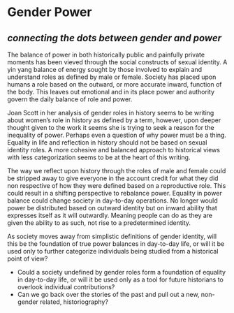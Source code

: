 # Gender Power
## _connecting the dots between gender and power_

The balance of power in both historically public and painfully private moments has been vieved through the social constructs of sexual identity.  A yin yang balance of energy sought by those involved to explain and understand roles as defined by male or female. Society has placed upon humans a role based on the outward, or more accurate inward, function of the body. This leaves out emotional and in its place power and authority govern the daily balance of role and power. 

Joan Scott in her analysis of gender roles in history seems to be writing about women’s role in history as defined by a term, however, upon deeper thought given to the work it seems she is trying to seek a reason for the inequality of power. Perhaps even a question of why power must be a thing. Equality in life and reflection in history should not be based on sexual identity roles. A more cohesive and balanced approach to historical views with less categorization seems to be at the heart of this writing. 

The way we reflect upon history through the roles of male and female could be stripped away to give everyone in the account credit for what they did non respective of how they were defined based on a reproductive role. This could result in a shifting perspective to rebalance power. Equality in power balance could change society in day-to-day operations. No longer would power be distributed based on outward identity but on inward ability that expresses itself as it will outwardly. Meaning people can do as they are given the ability to as such, not rise to a predetermined identity. 

As society moves away from simplistic definitions of gender identity, will this be the foundation of true power balances in day-to-day life, or will it be used only to further categorize individuals being studied from a historical point of view?

- Could a society undefined by gender roles form a foundation of equality in day-to-day life, or will it be used only as a tool for future historians to overlook individual contributions? 
- Can we go back over the stories of the past and pull out a new, non-gender related, historiography? 
